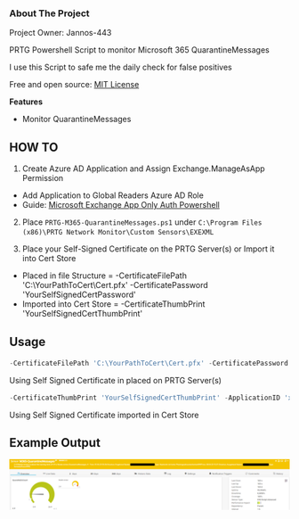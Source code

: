 <!-- ABOUT THE PROJECT -->
### About The Project
Project Owner: Jannos-443

PRTG Powershell Script to monitor Microsoft 365 QuarantineMessages

I use this Script to safe me the daily check for false positives

Free and open source: [MIT License](https://github.com/Jannos-443/PRTG-M365/blob/main/LICENSE)

**Features**
* Monitor QuarantineMessages

## HOW TO

1. Create Azure AD Application and Assign Exchange.ManageAsApp Permission
- Add Application to Global Readers Azure AD Role
- Guide: [Microsoft Exchange App Only Auth Powershell](https://docs.microsoft.com/en-us/powershell/exchange/app-only-auth-powershell-v2?view=exchange-ps#set-up-app-only-authentication)

2. Place `PRTG-M365-QuarantineMessages.ps1` under `C:\Program Files (x86)\PRTG Network Monitor\Custom Sensors\EXEXML`

3. Place your Self-Signed Certificate on the PRTG Server(s) or Import it into Cert Store
- Placed in file Structure = -CertificateFilePath 'C:\YourPathToCert\Cert.pfx' -CertificatePassword 'YourSelfSignedCertPassword'
- Imported into Cert Store = -CertificateThumbPrint 'YourSelfSignedCertThumbPrint'


## Usage

```powershell
-CertificateFilePath 'C:\YourPathToCert\Cert.pfx' -CertificatePassword 'YourSelfSignedCertPassword' -ApplicationID 'xxxxxxxx-xxxx-xxxx-xxxx-xxxxxxxxxxxx' -TenatDomainName 'contoso.onmicrosoft.com'
```
Using Self Signed Certificate in placed on PRTG Server(s)

```powershell
-CertificateThumbPrint 'YourSelfSignedCertThumbPrint' -ApplicationID 'xxxxxxxx-xxxx-xxxx-xxxx-xxxxxxxxxxxx' -TenatDomainName 'contoso.onmicrosoft.com'
```
Using Self Signed Certificate imported in Cert Store


## Example Output

![PRTG-M365](media/quarantine_warning.png)